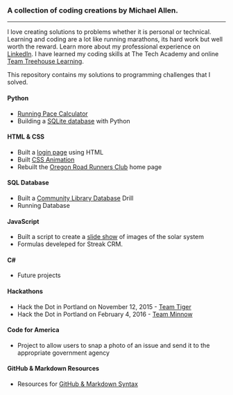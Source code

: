 ### A collection of coding creations by Michael Allen.
***

I love creating solutions to problems whether it is personal or technical. Learning and coding are a lot like running marathons, its hard work but well worth the reward. Learn more about my professional experience on [LinkedIn](https://www.linkedin.com/in/mrmichaelgallen). I have learned my coding skills at The Tech Academy and online [Team Treehouse Learning](https://teamtreehouse.com/mrmichaelallen).

This repository contains my solutions to programming challenges that I solved.

#### Python
* [Running Pace Calculator](/Projects/Python/Running-Pace-Calculator/readme.md)
* Building a [SQLite database](/Projects/Python/Database-Using-Python) with Python

#### HTML & CSS

* Built a [login page](/Projects/HTML-CSS/Login-Page) using HTML
* Built [CSS Animation](/Projects/HTML-CSS/CSS-Animation)
* Rebuilt the [Oregon Road Runners Club](/Projects/HTML-CSS/ORRC-HomePage-Rebuild) home page

#### SQL Database
* Built a [Community Library Database](/Projects/SQL/Library-Practical) Drill
* Running Database

#### JavaScript
* Built a script to create a [slide show](/Projects/JavaScript/Image-Slide-Show) of images of the solar system
* Formulas develeped for Streak CRM.

#### C\# 
* Future projects

#### Hackathons
* Hack the Dot in Portland on November 12, 2015 - [Team Tiger](https://github.com/liztom/hippohaus)
* Hack the Dot in Portland on February 4, 2016 - [Team Minnow](https://github.com/mrmichaelgallen/PersonalSpace-Rehab)

#### Code for America
* Project to allow users to snap a photo of an issue and send it to the appropriate government agency

#### GitHub & Markdown Resources
* Resources for [GitHub & Markdown Syntax](Projects/GitHub-Resources)

[comment]: # (This is a comment)
